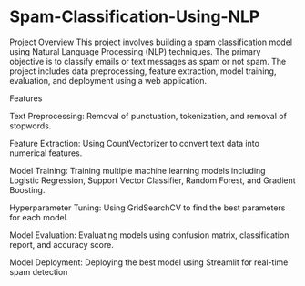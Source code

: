 # Spam-Classification-Using-NLP

Project Overview
This project involves building a spam classification model using Natural Language Processing (NLP) techniques. The primary objective is to classify emails or text messages as spam or not spam. The project includes data preprocessing, feature extraction, model training, evaluation, and deployment using a web application.

Features

Text Preprocessing: Removal of punctuation, tokenization, and removal of stopwords.

Feature Extraction: Using CountVectorizer to convert text data into numerical features.

Model Training: Training multiple machine learning models including Logistic Regression, Support Vector Classifier, Random Forest, and Gradient Boosting.

Hyperparameter Tuning: Using GridSearchCV to find the best parameters for each model.

Model Evaluation: Evaluating models using confusion matrix, classification report, and accuracy score.

Model Deployment: Deploying the best model using Streamlit for real-time spam detection

